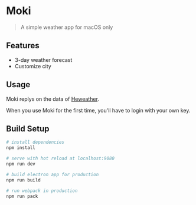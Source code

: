 # Moki

> A simple weather app for macOS only

## Features

* 3-day weather forecast
* Customize city

## Usage

Moki replys on the data of [Heweather](http://docs.heweather.com/224291).

When you use Moki for the first time, you'll have to login with your own key.

## Build Setup

``` bash
# install dependencies
npm install

# serve with hot reload at localhost:9080
npm run dev

# build electron app for production
npm run build

# run webpack in production
npm run pack
```